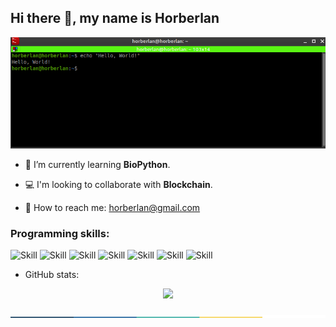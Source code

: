 ## Hi there 👋, my name is Horberlan

<p align="center">
  <img src="https://github.com/horberlan/horberlan/blob/main/Peek%2030-01-2021%2013-12.gif?raw=true"/>
  <!--<img src="https://allhacked.com/up/2019/03/hello-world.gif" width="100%" height="180px"/> -->
<p/>



- :dna: I’m currently learning <b>BioPython</b>. 

- :computer: I'm looking to collaborate with <b>Blockchain</b>. 

- :email: How to reach me: horberlan@gmail.com
###  Programming skills:
 ![Skill](https://img.shields.io/travis/rust-lang/rust?color=%23fb8c00&label=OS&logo=linux&logoColor=%23ffffff)
 ![Skill](https://img.shields.io/travis/rust-lang/rust?color=%23008080&label=PhP&logo=php&logoColor=%23ffffff)
 ![Skill](https://img.shields.io/travis/rust-lang/rust?color=%23fb8c00&label=JS&logo=javascript&logoColor=%23ffffff)
 ![Skill](https://img.shields.io/travis/rust-lang/rust?color=%23008080&label=Python&logo=python&logoColor=%23ffffff)
 ![Skill](https://img.shields.io/travis/rust-lang/rust?color=%23fb8c00&label=Node.js&logo=node.js&logoColor=%23ffffff)
 ![Skill](https://img.shields.io/travis/rust-lang/rust?color=%23008080&label=Ruby&logo=ruby&logoColor=red)
 ![Skill](https://img.shields.io/travis/rust-lang/rust?color=%23fb8c00&label=Cpp&logo=C%2B%2B)
 
<!--
<code><a href = "https://www.java.com/en/"><img height="40" src="https://raw.githubusercontent.com/github/explore/80688e429a7d4ef2fca1e82350fe8e3517d3494d/topics/python/python.png" alt="Java"></a></code><code><a href = "https://www.java.com/en/"><img height="40" src="https://raw.githubusercontent.com/github/explore/80688e429a7d4ef2fca1e82350fe8e3517d3494d/topics/linux/linux.png" alt="Java"></a></code><code><a href = "https://www.java.com/en/"><img height="40" src="https://raw.githubusercontent.com/github/explore/80688e429a7d4ef2fca1e82350fe8e3517d3494d/topics/php/php.png" alt="php"></a></code>
### Quick overview: -->

 * GitHub stats:
 
<p align="center">
  <img width="" height="" src="https://github-readme-streak-stats.herokuapp.com/?user=horberlan">
<p/>

![done](https://raw.githubusercontent.com/horberlan/horberlan/main/colored.png)
